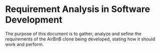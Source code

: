 # Requirement Analysis in Software Development

The purpose of this document is to gather, analyze and sefine the requirements of the AirBnB clone being developed, stating how it should work and perform.
